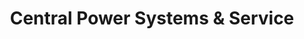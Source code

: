 ---
title: "Central Power Systems & Service"
url: /tulsa/central-power-systems-and-service/
shop: shop
---